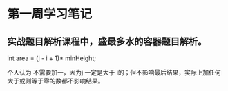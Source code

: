 # 第一周学习笔记

## 实战题目解析课程中，盛最多水的容器题目解析。

int area = (j - i + 1)* minHeight;

个人认为 不需要加一，因为j 一定是大于 i的；但不影响最后结果，实际上加任何大于或则等于零的数都不影响结果。